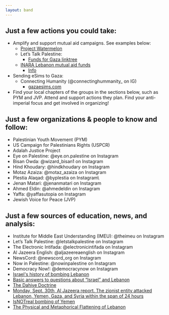 ```yaml
---
layout: band
---
```


## Just a few actions you could take:
- Amplify and support mutual aid campaigns. See examples below:
	- [Project Watermelon](https://www.instagram.com/projectwater.melon?igsh=ZDRvcmw0NGN1b20y)
	- Let’s Talk Palestine:
		- [Funds for Gaza linktree](https://linktr.ee/fundsforgaza?fbclid=PAZXh0bgNhZW0CMTEAAabU721pCNGCF2wnmsR1nDFcmnb-SP8KX_3VbQu8RuvsAOvdobeQLu0SjXU_aem_P6uDnTAZgxHFW8NCPLyZMA)
	- [INARA Lebanon mutual aid funds](inara.org/lebanon)
		- [Info](https://www.instagram.com/p/DAqbLvLOmHo/?igsh=cThtN3k2NjhmZXhy)
- Sending eSims to Gaza:
	- Connecting Humanity (@connectinghummanity_ on IG)
		- [gazaesims.com](https://connecting-humanity.org/)
- Find your local chapters of the groups in the sections below, such as PYM and JVP. Attend and support actions they plan. Find your anti-imperial focus and get involved in organizing!

## Just a few organizations & people to know and follow:
- 	Palestinian Youth Movement (PYM)
- 	US Campaign for Palestinians Rights (USPCR)
- 	Adalah Justice Project
- 	Eye on Palestine: @eye.on.palestine on Instagram
- 	Bisan Owda: @wizard_bisan1 on Instagram
- 	Hind Khoudary: @hindkhoudary on Instagram
- 	Motaz Azaiza: @motaz_azaiza on Instagram
- 	Plestia Alaqad: @byplestia on Instagram\
- 	Jenan Matari: @jenanmatari on Instagram
- 	Ahmed Eldin: @ahmedeldin on Instagram
- 	Yaffa:  @yaffasutopia on Instagram
- 	Jewish Voice for Peace (JVP)

## Just a few sources of education, news, and analysis:
- 	Institute for Middle East Understanding (IMEU): @theimeu on Instagram
- 	Let’s Talk Palestine: @letstalkpalestine on Instagram
- 	The Electronic Intifada: @electronicintifada on Instagram
- 	Al Jazeera English: @aljazeereaenglish on Instagram
- 	NewsCord: @newscord_org on Instagram
- 	Now in Palestine: @nowinpalestine on Instagram
- 	Democracy Now!: @democracynow on Instagram
- [Israel's history of bombing Lebanon](https://www.instagram.com/p/DAYhoXuv0NW/?igsh=ZTdmbnRhdno2ZGU0)
- [Basic answers to questions about “Israel” and Lebanon](https://www.instagram.com/reel/DAWtsp_ScGA/?igsh=MWZzYzQ0ZXltMHJ5Yg==)
- [The Dahiye Doctrine](https://www.instagram.com/p/DAenlyHg517/?igsh=MWdubGMzOGVmY2ZrdQ==)
- [Monday, Sept. 30th, Al Jazeera report. The zionist entity attacked Lebanon, Yemen, Gaza, and Syria within the span of 24 hours](https://www.instagram.com/reel/DAi177FNtfe/?igsh=bDhqazhoMG1zMzhw)
- [IsNOTreal bombing of Yemen](https://www.instagram.com/p/DAjdDkxCl_b/?igsh=MThya2c0ZnB3OG90Ng==)
- [The Physical and Metaphorical Flattening of Lebanon](https://www.instagram.com/p/DAodzCmy0ZL/?igsh=MXRjdG0zbTFjZTBraw==)
